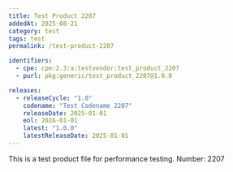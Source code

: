 ```yaml
---
title: Test Product 2207
addedAt: 2025-08-21
category: test
tags: test
permalink: /test-product-2207

identifiers:
  - cpe: cpe:2.3:a:testvendor:test_product_2207
  - purl: pkg:generic/test_product_2207@1.0.0

releases:
  - releaseCycle: "1.0"
    codename: "Test Codename 2207"
    releaseDate: 2025-01-01
    eol: 2026-01-01
    latest: "1.0.0"
    latestReleaseDate: 2025-01-01
---
```


This is a test product file for performance testing. Number: 2207
